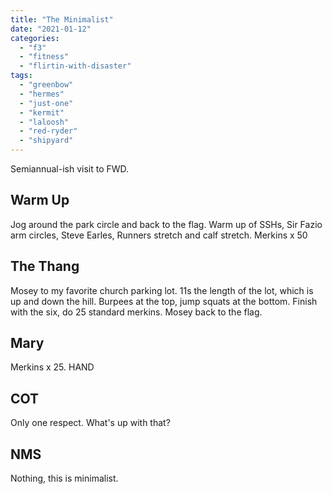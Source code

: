 ```yaml
---
title: "The Minimalist"
date: "2021-01-12"
categories: 
  - "f3"
  - "fitness"
  - "flirtin-with-disaster"
tags: 
  - "greenbow"
  - "hermes"
  - "just-one"
  - "kermit"
  - "laloosh"
  - "red-ryder"
  - "shipyard"
---
```


Semiannual-ish visit to FWD.

## Warm Up

Jog around the park circle and back to the flag. Warm up of SSHs, Sir Fazio arm circles, Steve Earles, Runners stretch and calf stretch. Merkins x 50

## The Thang

Mosey to my favorite church parking lot. 11s the length of the lot, which is up and down the hill. Burpees at the top, jump squats at the bottom. Finish with the six, do 25 standard merkins. Mosey back to the flag.

## Mary

Merkins x 25. HAND

## COT

Only one respect. What's up with that?

## NMS

Nothing, this is minimalist.
